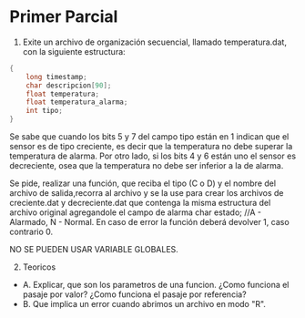 # Primer Parcial

1) Exite un archivo de organización secuencial, llamado temperatura.dat, con la siguiente estructura:

```c
{
    long timestamp;
    char descripcion[90];
    float temperatura;
    float temperatura_alarma;
    int tipo;     
}
```

Se sabe que cuando los bits 5 y 7 del campo tipo están en 1 indican que el sensor es de tipo creciente, es decir que la temperatura no debe superar la temperatura de alarma. Por otro lado, si los bits 4 y 6 están uno el sensor es decreciente, osea que la temperatura no debe ser inferior a la de alarma.

Se pide, realizar una función, que reciba el tipo (C o D) y el nombre del archivo de salida,recorra al archivo y se la use para crear los archivos de creciente.dat y decreciente.dat que contenga la misma estructura del archivo original agregandole el campo de alarma char estado; //A - Alarmado, N - Normal. En caso de error la función deberá devolver 1, caso contrario 0.

NO SE PUEDEN USAR VARIABLE GLOBALES.

2) Teoricos

- A. Explicar, que son los parametros de una funcion. ¿Como funciona el pasaje por valor? ¿Como funciona el pasaje por referencia?
- B. Que implica un error cuando abrimos un archivo en modo "R".
